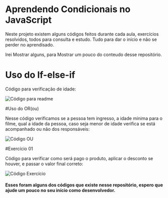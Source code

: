 
# Aprendendo Condicionais no JavaScript

Neste projeto existem alguns códigos feitos durante cada aula, exercícios resolvidos, todos para consulta e estudo. Tudo para dar o início e não se perder no aprendisado. 

Irei Mostrar alguns, para Mostrar um pouco do conteudo desse repositório.

# Uso do If-else-if

Código para verificação de idade:

![Código para readme](https://user-images.githubusercontent.com/116914370/229653468-21438c6e-5673-4450-892b-20b021ab6f4b.png)

#Uso do OR(ou)

Nesse código verificamos se a pessoa tem ingresso, a idade mínima para o filme, qual a idade da pessoa, caso seja menor de idade verifica se está acompanhado ou não dos responsáveis: 

![Código OU](https://user-images.githubusercontent.com/116914370/229657337-163ec00d-d41b-4105-a59b-6e98ba90e2d0.png)

#Exercício 01

Código para verificar como será pago o produto, aplicar o desconto se houver, e passar o valor final correto:

![Código Exercício](https://user-images.githubusercontent.com/116914370/229655260-ddc5e6ad-a50f-415b-9140-47ec8536a324.png)

#### Esses foram alguns dos códigos que existe nesse repositório, espero que ajude um pouco no seu início como desenvolvedor.
